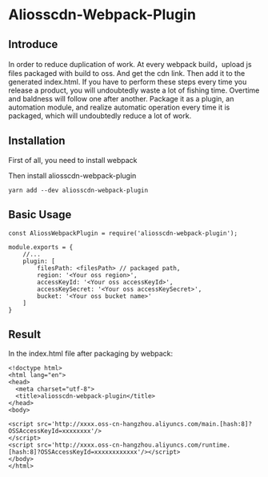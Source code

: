 # Aliosscdn-Webpack-Plugin

## Introduce

In order to reduce duplication of work. At every webpack build，upload js files packaged with build to oss. And get the cdn link. Then add it to the generated index.html. If you have to perform these steps every time you release a product, you will undoubtedly waste a lot of fishing time. Overtime and baldness will follow one after another. Package it as a plugin, an automation module, and realize automatic operation every time it is packaged, which will undoubtedly reduce a lot of work.

## Installation

First of all, you need to install webpack

Then install aliosscdn-webpack-plugin
```
yarn add --dev aliosscdn-webpack-plugin
```

## Basic Usage 
```
const AliossWebpackPlugin = require('aliosscdn-webpack-plugin');

module.exports = {
    //...
    plugin: [
        filesPath: <filesPath> // packaged path,
        region: '<Your oss region>',
        accessKeyId: '<Your oss accessKeyId>',
        accessKeySecret: '<Your oss accessKeySecret>',
        bucket: '<Your oss bucket name>'
    ]
}
```

## Result

In the index.html file after packaging by webpack: 
```
<!doctype html>
<html lang="en">
<head>
  <meta charset="utf-8">
  <title>aliosscdn-webpack-plugin</title>
</head>
<body>

<script src='http://xxxx.oss-cn-hangzhou.aliyuncs.com/main.[hash:8]?OSSAccessKeyId=xxxxxxxx'/>
</script>
<script src='http://xxxx.oss-cn-hangzhou.aliyuncs.com/runtime.[hash:8]?OSSAccessKeyId=xxxxxxxxxxxx'/></script>
</body>
</html>
```
